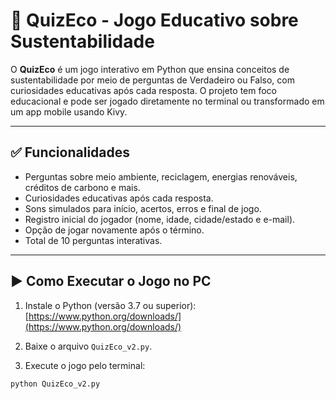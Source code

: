# 📱 QuizEco - Jogo Educativo sobre Sustentabilidade

O **QuizEco** é um jogo interativo em Python que ensina conceitos de sustentabilidade por meio de perguntas de Verdadeiro ou Falso, com curiosidades educativas após cada resposta.
O projeto tem foco educacional e pode ser jogado diretamente no terminal ou transformado em um app mobile usando Kivy.

---

## ✅ Funcionalidades

* Perguntas sobre meio ambiente, reciclagem, energias renováveis, créditos de carbono e mais.
* Curiosidades educativas após cada resposta.
* Sons simulados para início, acertos, erros e final de jogo.
* Registro inicial do jogador (nome, idade, cidade/estado e e-mail).
* Opção de jogar novamente após o término.
* Total de 10 perguntas interativas.

---

## ▶️ Como Executar o Jogo no PC

1. Instale o Python (versão 3.7 ou superior):
   [https://www.python.org/downloads/](https://www.python.org/downloads/)

2. Baixe o arquivo `QuizEco_v2.py`.

3. Execute o jogo pelo terminal:

```bash
python QuizEco_v2.py
```




